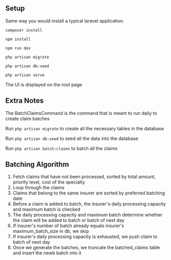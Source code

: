


## Setup

Same way you would install a typical laravel application.

    composer install

    npm install

    npm run dev

    php artisan migrate

    php artisan db:seed

    php artisan serve

The UI is displayed on the root page

## Extra Notes

The BatchClaimsCommand is the command that is meant to run daily to create claim batches

Run `php artisan migrate` to create all the necessary tables in the database

Run `php artisan db:seed` to seed all the data into the database

Run `php artisan batch:claims` to batch all the claims

## Batching Algorithm


1. Fetch claims that have not been processed, sorted by total amount, priority level, cost of the specialty
2. Loop through the claims
3. Claims that belong to the same insurer are sorted by preferred batching date
4. Before a claim is added to batch, the insurer's daily processing capacity and maximum batch is checked
5. The daily processing capacity and maximum batch determine whether the claim will be added to batch or batch of next day
6. If insurer's number of batch already equals insurer's maximum_batch_size in db, we skip
7. If insurer's daily processing capacity is exhausted, we push claim to batch of next day
8. Once we generate the batches, we truncate the batched_claims table and insert the newb batch into it


